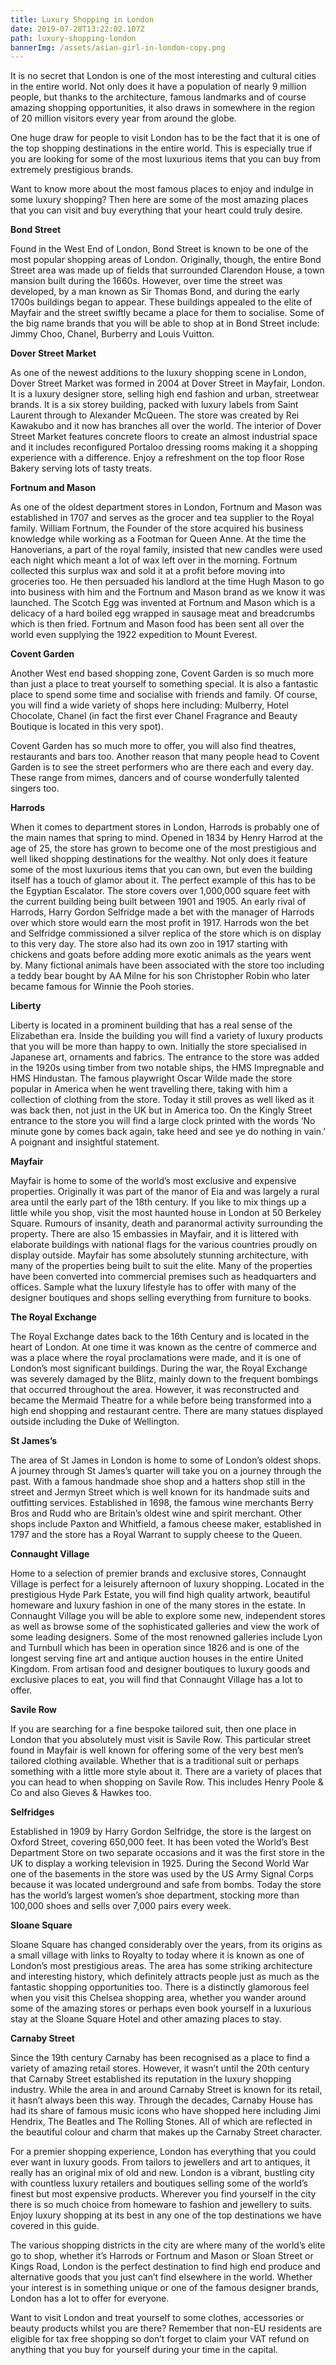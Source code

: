 ```yaml
---
title: Luxury Shopping in London
date: 2019-07-28T13:22:02.107Z
path: luxury-shopping-london
bannerImg: /assets/asian-girl-in-london-copy.png
---
```

It is no secret that London is one of the most interesting and cultural cities in the entire world. Not only does it have a population of nearly 9 million people, but thanks to the architecture, famous landmarks and of course amazing shopping opportunities, it also draws in somewhere in the region of 20 million visitors every year from around the globe. 

One huge draw for people to visit London has to be the fact that it is one of the top shopping destinations in the entire world. This is especially true if you are looking for some of the most luxurious items that you can buy from extremely prestigious brands. 

Want to know more about the most famous places to enjoy and indulge in some luxury shopping? Then here are some of the most amazing places that you can visit and buy everything that your heart could truly desire. 

**Bond Street**

Found in the West End of London, Bond Street is known to be one of the most popular shopping areas of London. Originally, though, the entire Bond Street area was made up of fields that surrounded Clarendon House, a town mansion built during the 1660s. However, over time the street was developed, by a man known as Sir Thomas Bond, and during the early 1700s buildings began to appear. These buildings appealed to the elite of Mayfair and the street swiftly became a place for them to socialise. Some of the big name brands that you will be able to shop at in Bond Street include: Jimmy Choo, Chanel, Burberry and Louis Vuitton. 

**Dover Street Market** 

As one of the newest additions to the luxury shopping scene in London, Dover Street Market was formed in 2004 at Dover Street in Mayfair, London. It is a luxury designer store, selling high end fashion and urban, streetwear brands. It is a six storey building, packed with luxury labels from Saint Laurent through to Alexander McQueen. The store was created by Rei Kawakubo and it now has branches all over the world. The interior of Dover Street Market features concrete floors to create an almost industrial space and it includes reconfigured Portaloo dressing rooms making it a shopping experience with a difference. Enjoy a refreshment on the top floor Rose Bakery serving lots of tasty treats. 

**Fortnum and Mason** 

As one of the oldest department stores in London, Fortnum and Mason was established in 1707 and serves as the grocer and tea supplier to the Royal family. William Fortnum, the Founder of the store acquired his business knowledge while working as a Footman for Queen Anne. At the time the Hanoverians, a part of the royal family, insisted that new candles were used each night which meant a lot of wax left over in the morning. Fortnum collected this surplus wax and sold it at a profit before moving into groceries too. He then persuaded his landlord at the time Hugh Mason to go into business with him and the Fortnum and Mason brand as we know it was launched. The Scotch Egg was invented at Fortnum and Mason which is a delicacy of a hard boiled egg wrapped in sausage meat and breadcrumbs which is then fried. Fortnum and Mason food has been sent all over the world even supplying the 1922 expedition to Mount Everest.  

**Covent Garden**

Another West end based shopping zone, Covent Garden is so much more than just a place to treat yourself to something special. It is also a fantastic place to spend some time and socialise with friends and family. Of course, you will find a wide variety of shops here including: Mulberry, Hotel Chocolate, Chanel (in fact the first ever Chanel Fragrance and Beauty Boutique is located in this very spot). 

Covent Garden has so much more to offer, you will also find theatres, restaurants and bars too. Another reason that many people head to Covent Garden is to see the street performers who are there each and every day. These range from mimes, dancers and of course wonderfully talented singers too. 

**Harrods** 

When it comes to department stores in London, Harrods is probably one of the main names that spring to mind. Opened in 1834 by Henry Harrod at the age of 25, the store has grown to become one of the most prestigious and well liked shopping destinations for the wealthy. Not only does it feature some of the most luxurious items that you can own, but even the building itself has a touch of glamor about it. The perfect example of this has to be the Egyptian Escalator. The store covers over 1,000,000 square feet with the current building being built between 1901 and 1905. An early rival of Harrods, Harry Gordon Selfridge made a bet with the manager of Harrods over which store would earn the most profit in 1917. Harrods won the bet and Selfridge commissioned a silver replica of the store which is on display to this very day. The store also had its own zoo in 1917 starting with chickens and goats before adding more exotic animals as the years went by. Many fictional animals have been associated with the store too including a teddy bear bought by AA Milne for his son Christopher Robin who later became famous for Winnie the Pooh stories. 

**Liberty** 

Liberty is located in a prominent building that has a real sense of the Elizabethan era. Inside the building you will find a variety of luxury products that you will be more than happy to own. Initially the store specialised in Japanese art, ornaments and fabrics. The entrance to the store was added in the 1920s using timber from two notable ships, the HMS Impregnable and HMS Hindustan. The famous playwright Oscar Wilde made the store popular in America when he went travelling there, taking with him a collection of clothing from the store. Today it still proves as well liked as it was back then, not just in the UK but in America too. On the Kingly Street entrance to the store you will find a large clock printed with the words ‘No minute gone by comes back again, take heed and see ye do nothing in vain.’ A poignant and insightful statement. 

**Mayfair** 

Mayfair is home to some of the world’s most exclusive and expensive properties. Originally it was part of the manor of Eia and was largely a rural area until the early part of the 18th century. If you like to mix things up a little while you shop, visit the most haunted house in London at 50 Berkeley Square. Rumours of insanity, death and paranormal activity surrounding the property. There are also 15 embassies in Mayfair, and it is littered with elaborate buildings with national flags for the various countries proudly on display outside. Mayfair has some absolutely stunning architecture, with many of the properties being built to suit the elite. Many of the properties have been converted into commercial premises such as headquarters and offices. Sample what the luxury lifestyle has to offer with many of the designer boutiques and shops selling everything from furniture to books. 

**The Royal Exchange** 

The Royal Exchange dates back to the 16th Century and is located in the heart of London. At one time it was known as the centre of commerce and was a place where the royal proclamations were made, and it is one of London’s most significant buildings. During the war, the Royal Exchange was severely damaged by the Blitz, mainly down to the frequent bombings that occurred throughout the area. However, it was reconstructed and became the Mermaid Theatre for a while before being transformed into a high end shopping and restaurant centre. There are many statues displayed outside including the Duke of Wellington. 

**St James’s** 

The area of St James in London is home to some of London’s oldest shops. A journey through St James’s quarter will take you on a journey through the past. With a famous handmade shoe shop and a hatters shop still in the street and Jermyn Street which is well known for its handmade suits and outfitting services. Established in 1698, the famous wine merchants Berry Bros and Rudd who are Britain’s oldest wine and spirit merchant. Other shops include Paxton and Whitfield, a famous cheese maker, established in 1797 and the store has a Royal Warrant to supply cheese to the Queen. 

**Connaught Village** 

Home to a selection of premier brands and exclusive stores, Connaught Village is perfect for a leisurely afternoon of luxury shopping. Located in the prestigious Hyde Park Estate, you will find high quality artwork, beautiful homeware and luxury fashion in one of the many stores in the estate. In Connaught Village you will be able to explore some new, independent stores as well as browse some of the sophisticated galleries and view the work of some leading designers. Some of the most renowned galleries include Lyon and Turnbull which has been in operation since 1826 and is one of the longest serving fine art and antique auction houses in the entire United Kingdom. From artisan food and designer boutiques to luxury goods and exclusive places to eat, you will find that Connaught Village has a lot to offer. 

**Savile Row**

If you are searching for a fine bespoke tailored suit, then one place in London that you absolutely must visit is Savile Row. This particular street found in Mayfair is well known for offering some of the very best men’s tailored clothing available. Whether that is a traditional suit or perhaps something with a little more style about it. There are a variety of places that you can head to when shopping on Savile Row. This includes Henry Poole & Co and also Gieves & Hawkes too. 

**Selfridges** 

Established in 1909 by Harry Gordon Selfridge, the store is the largest on Oxford Street, covering 650,000 feet. It has been voted the World’s Best Department Store on two separate occasions and it was the first store in the UK to display a working television in 1925. During the Second World War one of the basements in the store was used by the US Army Signal Corps because it was located underground and safe from bombs. Today the store has the world’s largest women’s shoe department, stocking more than 100,000 shoes and sells over 7,000 pairs every week. 

**Sloane Square** 

Sloane Square has changed considerably over the years, from its origins as a small village with links to Royalty to today where it is known as one of London’s most prestigious areas. The area has some striking architecture and interesting history, which definitely attracts people just as much as the fantastic shopping opportunities too. There is a distinctly glamorous feel when you visit this Chelsea shopping area, whether you wander around some of the amazing stores or perhaps even book yourself in a luxurious stay at the Sloane Square Hotel and other amazing places to stay. 

**Carnaby Street** 

Since the 19th century Carnaby has been recognised as a place to find a variety of amazing retail stores. However, it wasn’t until the 20th century that Carnaby Street established its reputation in the luxury shopping industry. While the area in and around Carnaby Street is known for its retail, it hasn’t always been this way. Through the decades, Carnaby House has had its share of famous music icons who have shopped here including Jimi Hendrix, The Beatles and The Rolling Stones. All of which are reflected in the beautiful colour and charm that makes up the Carnaby Street character. 

For a premier shopping experience, London has everything that you could ever want in luxury goods. From tailors to jewellers and art to antiques, it really has an original mix of old and new. London is a vibrant, bustling city with countless luxury retailers and boutiques selling some of the world’s finest but most expensive products. Wherever you find yourself in the city there is so much choice from homeware to fashion and jewellery to suits. Enjoy luxury shopping at its best in any one of the top destinations we have covered in this guide. 

The various shopping districts in the city are where many of the world’s elite go to shop, whether it’s Harrods or Fortnum and Mason or Sloan Street or Kings Road, London is the perfect destination to find high end produce and alternative goods that you just can’t find elsewhere in the world. Whether your interest is in something unique or one of the famous designer brands, London has a lot to offer for everyone. 

Want to visit London and treat yourself to some clothes, accessories or beauty products  whilst you are there? Remember that non-EU residents are eligible for tax free shopping so don’t forget to claim your VAT refund on anything that you buy for yourself during your time in the capital.
